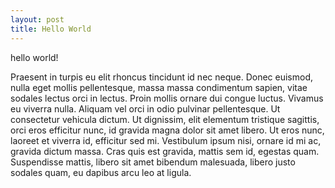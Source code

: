 ```yaml
---
layout: post
title: Hello World
---
```



hello world! 

Praesent in turpis eu elit rhoncus tincidunt id nec neque. Donec euismod, nulla eget mollis pellentesque, massa massa condimentum sapien, vitae sodales lectus orci in lectus. Proin mollis ornare dui congue luctus. Vivamus eu viverra nulla. Aliquam vel orci in odio pulvinar pellentesque. Ut consectetur vehicula dictum. Ut dignissim, elit elementum tristique sagittis, orci eros efficitur nunc, id gravida magna dolor sit amet libero. Ut eros nunc, laoreet et viverra id, efficitur sed mi. Vestibulum ipsum nisi, ornare id mi ac, gravida dictum massa. Cras quis est gravida, mattis sem id, egestas quam. Suspendisse mattis, libero sit amet bibendum malesuada, libero justo sodales quam, eu dapibus arcu leo at ligula.